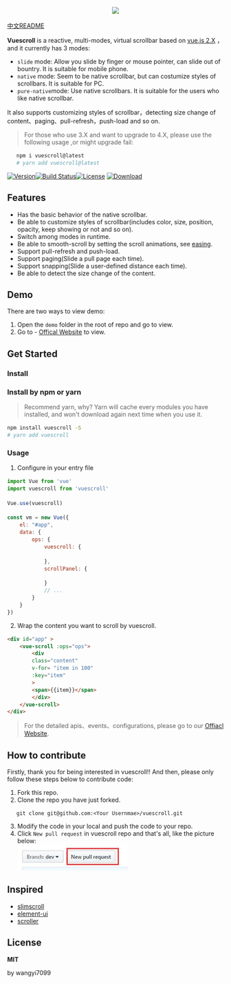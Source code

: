 
 
<p align="center"><a href="https://wangyi7099.github.io/vuescrolljs/"><img width="100" src="https://wangyi7099.github.io/vuescrolljs/logo.png" /></a></p>

[中文README](https://github.com/wangyi7099/vuescroll/blob/dev/README-ZH.md)

**Vuescroll** is a reactive, multi-modes, virtual scrollbar based on [vue.js 2.X](https://github.com/vuejs/vue) ，and it  currently has 3  modes:
* `slide` mode: Allow you slide by finger or mouse pointer, can slide out of bountry. It is suitable for mobile phone.
* `native` mode:  Seem to be native scrollbar, but can costumize styles of scrollbars. It is suitable for PC.
* `pure-native`mode: Use native scrollbars. It is suitable for the users who like native scrollbar.

It also supports customizing styles of scrollbar，detecting size change of content、paging、pull-refresh，push-load and so on.

> For those who use 3.X and want to upgrade to 4.X, please use the following usage ,or might upgrade fail:
```bash
   npm i vuescroll@latest
   # yarn add vuescroll@latest
```

  <a href="https://www.npmjs.com/package/vuescroll"><img src="https://img.shields.io/npm/v/vuescroll.svg" alt="Version"></a><a href="https://circleci.com/gh/wangyi7099/vuescroll/tree/dev"><img src="https://img.shields.io/circleci/project/wangyi7099/vuescroll/dev.svg" alt="Build Status"></a><a href="https://www.npmjs.com/package/vuescroll"><img src="https://img.shields.io/npm/l/vuescroll.svg" alt="License"></a>
<a href="https://www.npmjs.com/package/vuescroll"><img src="https://img.shields.io/npm/dm/vuescroll.svg" alt="Download"></a>

## Features
* Has the basic behavior of the native scrollbar.
* Be able to customize styles of scrollbar(includes color, size, position, opacity, keep showing or not and so on).
* Switch among modes in runtime.
* Be able to smooth-scroll by setting the scroll animations, see [easing](https://wangyi7099.github.io/vuescrolljs/guide/Configuration.html#explanation-2).
* Support pull-refresh and push-load.
* Support paging(Slide a pull page each time).
* Support snapping(Slide a user-defined distance each time).
* Be able to detect the size change of the content.

## Demo
There are two ways to view demo:
1. Open the `demo` folder in the root of repo and go to view.
2. Go to - [Offical Website](https://wangyi7099.github.io/vuescrolljs/guide/) to view.

## Get Started
### Install
### Install by npm or yarn
> Recommend yarn, why? Yarn will cache every modules you have installed, and won't download again next time when you use it.
```bash
npm install vuescroll -S
# yarn add vuescroll
```
### Usage
1. Configure in your entry file

```javascript
import Vue from 'vue' 
import vuescroll from 'vuescroll'

Vue.use(vuescroll)

const vm = new Vue({
    el: "#app",
    data: {
        ops: {
            vuescroll: {

            },
            scrollPanel: {
                
            }
            // ...
        }
    }
})
```
2. Wrap the content you want to scroll by vuescroll.
```html
<div id="app" >
    <vue-scroll :ops="ops">
        <div 
        class="content"
        v-for= "item in 100"
        :key="item"
        >
        <span>{{item}}</span>
        </div>
    </vue-scroll>
</div>
``` 

> For the detailed apis、events、configurations, please go to our [Offiacl Website](https://wangyi7099.github.io/vuescrolljs/).

## How to contribute

Firstly, thank you for being interested in vuescroll!! And then, please only follow these steps below to contribute code:
1. Fork this repo.
2. Clone the repo you have just forked.
```base
   git clone git@github.com:<Your Usernmae>/vuescroll.git
```
3. Modify the code in your local and push the code to your repo.
3. Click `New pull request` in vuescroll repo and that's all, like the picture below:<br /><img src="https://github.com/wangyi7099/pictureCdn/blob/master/allPic/others/pr.jpg?raw=true" /> 

## Inspired

* [slimscroll](https://github.com/rochal/jQuery-slimScroll)    
* [element-ui](https://github.com/ElemeFE/element/tree/dev/packages/scrollbar/src)
* [scroller](https://github.com/pbakaus/scroller)

## License

**MIT** 

by wangyi7099